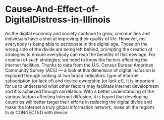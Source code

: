 # Cause-And-Effect-of-DigitalDistress-in-Illinois

As the digital economy and society continue to grow, communities and individuals have a shot at improving their quality of life.
However, not everybody is being able to participate in this digital age. Those on the wrong side of the divide are being left behind, 
prompting the creation of strategies to ensure everybody can reap the benefits of this new age. For creation of such strategies, we need to know the factors effecting the Internet facilities. Thanks to data from the U.S. Census Bureau American Community Survey (ACS) — a look at this dimension of digital inclusion is explored through looking at two broad indicators: type of internet subscription (or lack of) and device ownership (or lack of). It is important for us to understand what other factors may facilitate Internet development and it is achieved through correlation. With a better understanding of the various factors affecting Internet diffusion, it is hoped that developing countries will better target their efforts in reducing the digital divide and make the Internet a truly global information network, make all the regions truly CONNECTED with device.

